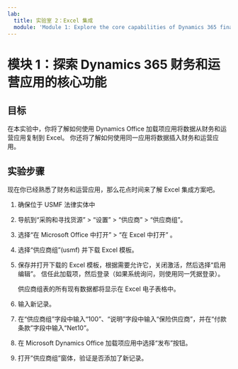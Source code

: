 ```yaml
---
lab:
  title: 实验室 2：Excel 集成
  module: 'Module 1: Explore the core capabilities of Dynamics 365 finance and operations apps'
---
```


# <a name="module-1-explore-the-core-capabilities-of-dynamics-365-finance-and-operations-apps"></a>模块 1：探索 Dynamics 365 财务和运营应用的核心功能

## <a name="objective"></a>目标

在本实验中，你将了解如何使用 Dynamics Office 加载项应用将数据从财务和运营应用复制到 Excel。 你还将了解如何使用同一应用将数据插入财务和运营应用。

## <a name="lab-steps"></a>实验步骤

现在你已经熟悉了财务和运营应用，那么花点时间来了解 Excel 集成方案吧。

1. 确保位于 USMF 法律实体中 

2. 导航到“采购和寻找货源” > “设置” > “供应商” > “供应商组”。

3. 选择“在 Microsoft Office 中打开” > “在 Excel 中打开” 。

4. 选择“供应商组”(usmf) 并下载 Excel 模板。

5. 保存并打开下载的 Excel 模板，根据需要允许它，关闭激活，然后选择“启用编辑”。 信任此加载项，然后登录（如果系统询问，则使用同一凭据登录）。

    供应商组表的所有现有数据都将显示在 Excel 电子表格中。

6.  输入新记录。

7. 在“供应商组”字段中输入“100”、“说明”字段中输入“保险供应商”，并在“付款条款”字段中输入“Net10”。     

8. 在 Microsoft Dynamics Office 加载项应用中选择“发布”按钮。

9. 打开”供应商组”窗体，验证是否添加了新记录。

